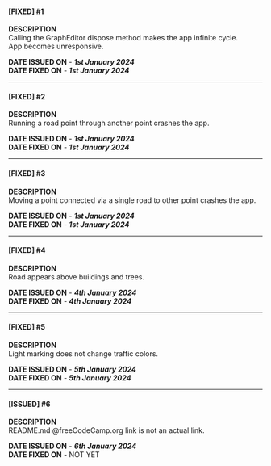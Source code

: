 #### [FIXED] #1  
**DESCRIPTION**  
Calling the GraphEditor dispose method makes the app infinite cycle.   
App becomes unresponsive.

**DATE ISSUED ON** - ***1st January 2024***  
**DATE FIXED ON** - ***1st January 2024***  

---

#### [FIXED] #2  
**DESCRIPTION**  
Running a road point through another point crashes the app.  

**DATE ISSUED ON** - ***1st January 2024***  
**DATE FIXED ON** - ***1st January 2024***  

---

#### [FIXED] #3  
**DESCRIPTION**  
Moving a point connected via a single road to other point crashes the app.  

**DATE ISSUED ON** - ***1st January 2024***  
**DATE FIXED ON** - ***1st January 2024***

---

#### [FIXED] #4  
**DESCRIPTION**  
Road appears above buildings and trees.  

**DATE ISSUED ON** - ***4th January 2024***  
**DATE FIXED ON** - ***4th January 2024***  

---

#### [FIXED] #5  
**DESCRIPTION**  
Light marking does not change traffic colors.  

**DATE ISSUED ON** - ***5th January 2024***  
**DATE FIXED ON** - ***5th January 2024***   

---

#### [ISSUED] #6  
**DESCRIPTION**  
README.md @freeCodeCamp.org link is not an actual link.

**DATE ISSUED ON** - ***6th January 2024***  
**DATE FIXED ON** - NOT YET   
